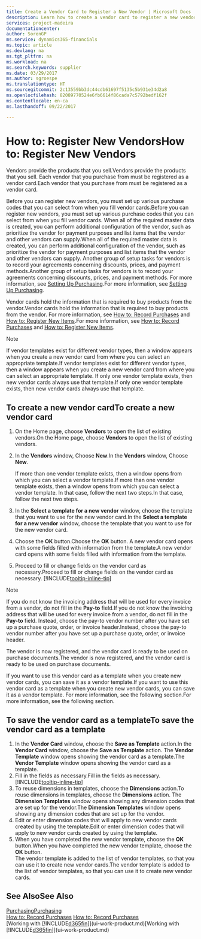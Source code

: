 ```yaml
---
title: Create a Vendor Card to Register a New Vendor | Microsoft Docs
description: Learn how to create a vendor card to register a new vendor or supplier.
services: project-madeira
documentationcenter: 
author: SorenGP
ms.service: dynamics365-financials
ms.topic: article
ms.devlang: na
ms.tgt_pltfrm: na
ms.workload: na
ms.search.keywords: supplier
ms.date: 03/29/2017
ms.author: sgroespe
ms.translationtype: HT
ms.sourcegitcommit: 2c13559bb3dc44cdb61697f5135c5b931e34d2a8
ms.openlocfilehash: 82089770524e6fb6614f86cada7c5792bedf162f
ms.contentlocale: en-ca
ms.lasthandoff: 09/22/2017

---
```

# <a name="how-to-register-new-vendors"></a><span data-ttu-id="2c56d-103">How to: Register New Vendors</span><span class="sxs-lookup"><span data-stu-id="2c56d-103">How to: Register New Vendors</span></span>
<span data-ttu-id="2c56d-104">Vendors provide the products that you sell.</span><span class="sxs-lookup"><span data-stu-id="2c56d-104">Vendors provide the products that you sell.</span></span> <span data-ttu-id="2c56d-105">Each vendor that you purchase from must be registered as a vendor card.</span><span class="sxs-lookup"><span data-stu-id="2c56d-105">Each vendor that you purchase from must be registered as a vendor card.</span></span>

<span data-ttu-id="2c56d-106">Before you can register new vendors, you must set up various purchase codes that you can select from when you fill vendor cards.</span><span class="sxs-lookup"><span data-stu-id="2c56d-106">Before you can register new vendors, you must set up various purchase codes that you can select from when you fill vendor cards.</span></span> <span data-ttu-id="2c56d-107">When all of the required master data is created, you can perform additional configuration of the vendor, such as prioritize the vendor for payment purposes and list items that the vendor and other vendors can supply.</span><span class="sxs-lookup"><span data-stu-id="2c56d-107">When all of the required master data is created, you can perform additional configuration of the vendor, such as prioritize the vendor for payment purposes and list items that the vendor and other vendors can supply.</span></span> <span data-ttu-id="2c56d-108">Another group of setup tasks for vendors is to record your agreements concerning discounts, prices, and payment methods.</span><span class="sxs-lookup"><span data-stu-id="2c56d-108">Another group of setup tasks for vendors is to record your agreements concerning discounts, prices, and payment methods.</span></span> <span data-ttu-id="2c56d-109">For more information, see [Setting Up Purchasing](purchasing-setup-purchasing.md).</span><span class="sxs-lookup"><span data-stu-id="2c56d-109">For more information, see [Setting Up Purchasing](purchasing-setup-purchasing.md).</span></span>

<span data-ttu-id="2c56d-110">Vendor cards hold the information that is required to buy products from the vendor.</span><span class="sxs-lookup"><span data-stu-id="2c56d-110">Vendor cards hold the information that is required to buy products from the vendor.</span></span> <span data-ttu-id="2c56d-111">For more information, see [How to: Record Purchases](purchasing-how-record-purchases.md) and [How to: Register New Items](inventory-how-register-new-items.md).</span><span class="sxs-lookup"><span data-stu-id="2c56d-111">For more information, see [How to: Record Purchases](purchasing-how-record-purchases.md) and [How to: Register New Items](inventory-how-register-new-items.md).</span></span>

> [!NOTE]  
>   <span data-ttu-id="2c56d-112">If vendor templates exist for different vendor types, then a window appears when you create a new vendor card from where you can select an appropriate template.</span><span class="sxs-lookup"><span data-stu-id="2c56d-112">If vendor templates exist for different vendor types, then a window appears when you create a new vendor card from where you can select an appropriate template.</span></span> <span data-ttu-id="2c56d-113">If only one vendor template exists, then new vendor cards always use that template.</span><span class="sxs-lookup"><span data-stu-id="2c56d-113">If only one vendor template exists, then new vendor cards always use that template.</span></span>

## <a name="to-create-a-new-vendor-card"></a><span data-ttu-id="2c56d-114">To create a new vendor card</span><span class="sxs-lookup"><span data-stu-id="2c56d-114">To create a new vendor card</span></span>
1. <span data-ttu-id="2c56d-115">On the Home page, choose **Vendors** to open the list of existing vendors.</span><span class="sxs-lookup"><span data-stu-id="2c56d-115">On the Home page, choose **Vendors** to open the list of existing vendors.</span></span>  
2. <span data-ttu-id="2c56d-116">In the **Vendors** window, Choose **New**.</span><span class="sxs-lookup"><span data-stu-id="2c56d-116">In the **Vendors** window, Choose **New**.</span></span>

    <span data-ttu-id="2c56d-117">If more than one vendor template exists, then a window opens from which you can select a vendor template.</span><span class="sxs-lookup"><span data-stu-id="2c56d-117">If more than one vendor template exists, then a window opens from which you can select a vendor template.</span></span> <span data-ttu-id="2c56d-118">In that case, follow the next two steps.</span><span class="sxs-lookup"><span data-stu-id="2c56d-118">In that case, follow the next two steps.</span></span>
3. <span data-ttu-id="2c56d-119">In the **Select a template for a new vendor** window, choose the template that you want to use for the new vendor card.</span><span class="sxs-lookup"><span data-stu-id="2c56d-119">In the **Select a template for a new vendor** window, choose the template that you want to use for the new vendor card.</span></span>
4. <span data-ttu-id="2c56d-120">Choose the **OK** button.</span><span class="sxs-lookup"><span data-stu-id="2c56d-120">Choose the **OK** button.</span></span> <span data-ttu-id="2c56d-121">A new vendor card opens with some fields filled with information from the template.</span><span class="sxs-lookup"><span data-stu-id="2c56d-121">A new vendor card opens with some fields filled with information from the template.</span></span>
5. <span data-ttu-id="2c56d-122">Proceed to fill or change fields on the vendor card as necessary.</span><span class="sxs-lookup"><span data-stu-id="2c56d-122">Proceed to fill or change fields on the vendor card as necessary.</span></span> [!INCLUDE[tooltip-inline-tip](includes/tooltip-inline-tip_md.md)]

> [!NOTE]  
>   <span data-ttu-id="2c56d-123">If you do not know the invoicing address that will be used for every invoice from a vendor, do not fill in the **Pay-to** field.</span><span class="sxs-lookup"><span data-stu-id="2c56d-123">If you do not know the invoicing address that will be used for every invoice from a vendor, do not fill in the **Pay-to** field.</span></span> <span data-ttu-id="2c56d-124">Instead, choose the pay-to vendor number after you have set up a purchase quote, order, or invoice header.</span><span class="sxs-lookup"><span data-stu-id="2c56d-124">Instead, choose the pay-to vendor number after you have set up a purchase quote, order, or invoice header.</span></span>

<span data-ttu-id="2c56d-125">The vendor is now registered, and the vendor card is ready to be used on purchase documents.</span><span class="sxs-lookup"><span data-stu-id="2c56d-125">The vendor is now registered, and the vendor card is ready to be used on purchase documents.</span></span>

<span data-ttu-id="2c56d-126">If you want to use this vendor card as a template when you create new vendor cards, you can save it as a vendor template.</span><span class="sxs-lookup"><span data-stu-id="2c56d-126">If you want to use this vendor card as a template when you create new vendor cards, you can save it as a vendor template.</span></span> <span data-ttu-id="2c56d-127">For more information, see the following section.</span><span class="sxs-lookup"><span data-stu-id="2c56d-127">For more information, see the following section.</span></span>

## <a name="to-save-the-vendor-card-as-a-template"></a><span data-ttu-id="2c56d-128">To save the vendor card as a template</span><span class="sxs-lookup"><span data-stu-id="2c56d-128">To save the vendor card as a template</span></span>
1. <span data-ttu-id="2c56d-129">In the **Vendor Card** window, choose the **Save as Template** action.</span><span class="sxs-lookup"><span data-stu-id="2c56d-129">In the **Vendor Card** window, choose the **Save as Template** action.</span></span> <span data-ttu-id="2c56d-130">The **Vendor Template** window opens showing the vendor card as a template.</span><span class="sxs-lookup"><span data-stu-id="2c56d-130">The **Vendor Template** window opens showing the vendor card as a template.</span></span>
2. <span data-ttu-id="2c56d-131">Fill in the fields as necessary.</span><span class="sxs-lookup"><span data-stu-id="2c56d-131">Fill in the fields as necessary.</span></span> [!INCLUDE[tooltip-inline-tip](includes/tooltip-inline-tip_md.md)]
3. <span data-ttu-id="2c56d-132">To reuse dimensions in templates, choose the **Dimensions** action.</span><span class="sxs-lookup"><span data-stu-id="2c56d-132">To reuse dimensions in templates, choose the **Dimensions** action.</span></span> <span data-ttu-id="2c56d-133">The **Dimension Templates** window opens showing any dimension codes that are set up for the vendor.</span><span class="sxs-lookup"><span data-stu-id="2c56d-133">The **Dimension Templates** window opens showing any dimension codes that are set up for the vendor.</span></span>
4. <span data-ttu-id="2c56d-134">Edit or enter dimension codes that will apply to new vendor cards created by using the template.</span><span class="sxs-lookup"><span data-stu-id="2c56d-134">Edit or enter dimension codes that will apply to new vendor cards created by using the template.</span></span>
5. <span data-ttu-id="2c56d-135">When you have completed the new vendor template, choose the **OK** button.</span><span class="sxs-lookup"><span data-stu-id="2c56d-135">When you have completed the new vendor template, choose the **OK** button.</span></span>  
   <span data-ttu-id="2c56d-136">The vendor template is added to the list of vendor templates, so that you can use it to create new vendor cards.</span><span class="sxs-lookup"><span data-stu-id="2c56d-136">The vendor template is added to the list of vendor templates, so that you can use it to create new vendor cards.</span></span>

## <a name="see-also"></a><span data-ttu-id="2c56d-137">See Also</span><span class="sxs-lookup"><span data-stu-id="2c56d-137">See Also</span></span>
[<span data-ttu-id="2c56d-138">Purchasing</span><span class="sxs-lookup"><span data-stu-id="2c56d-138">Purchasing</span></span>](purchasing-manage-purchasing.md)  
<span data-ttu-id="2c56d-139">[How to: Record Purchases](purchasing-how-record-purchases.md) </span><span class="sxs-lookup"><span data-stu-id="2c56d-139">[How to: Record Purchases](purchasing-how-record-purchases.md) </span></span>  
<span data-ttu-id="2c56d-140">[Working with [!INCLUDE[d365fin](includes/d365fin_md.md)]](ui-work-product.md)</span><span class="sxs-lookup"><span data-stu-id="2c56d-140">[Working with [!INCLUDE[d365fin](includes/d365fin_md.md)]](ui-work-product.md)</span></span>  

